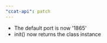 ```yaml
---
"ccat-api": patch
---
```


- The default port is now '1865'
- init() now returns the class instance
